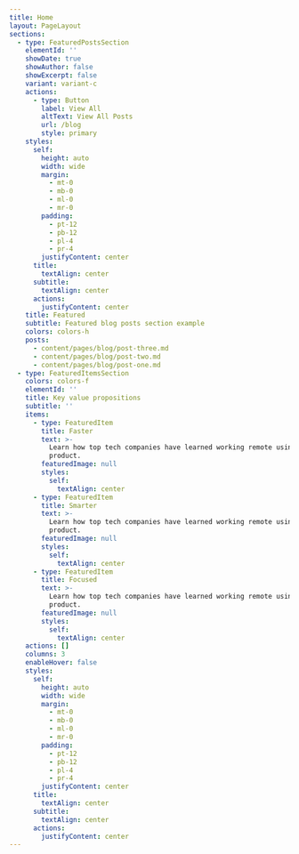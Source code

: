 ```yaml
---
title: Home
layout: PageLayout
sections:
  - type: FeaturedPostsSection
    elementId: ''
    showDate: true
    showAuthor: false
    showExcerpt: false
    variant: variant-c
    actions:
      - type: Button
        label: View All
        altText: View All Posts
        url: /blog
        style: primary
    styles:
      self:
        height: auto
        width: wide
        margin:
          - mt-0
          - mb-0
          - ml-0
          - mr-0
        padding:
          - pt-12
          - pb-12
          - pl-4
          - pr-4
        justifyContent: center
      title:
        textAlign: center
      subtitle:
        textAlign: center
      actions:
        justifyContent: center
    title: Featured
    subtitle: Featured blog posts section example
    colors: colors-h
    posts:
      - content/pages/blog/post-three.md
      - content/pages/blog/post-two.md
      - content/pages/blog/post-one.md
  - type: FeaturedItemsSection
    colors: colors-f
    elementId: ''
    title: Key value propositions
    subtitle: ''
    items:
      - type: FeaturedItem
        title: Faster
        text: >-
          Learn how top tech companies have learned working remote using our
          product.
        featuredImage: null
        styles:
          self:
            textAlign: center
      - type: FeaturedItem
        title: Smarter
        text: >-
          Learn how top tech companies have learned working remote using our
          product.
        featuredImage: null
        styles:
          self:
            textAlign: center
      - type: FeaturedItem
        title: Focused
        text: >-
          Learn how top tech companies have learned working remote using our
          product.
        featuredImage: null
        styles:
          self:
            textAlign: center
    actions: []
    columns: 3
    enableHover: false
    styles:
      self:
        height: auto
        width: wide
        margin:
          - mt-0
          - mb-0
          - ml-0
          - mr-0
        padding:
          - pt-12
          - pb-12
          - pl-4
          - pr-4
        justifyContent: center
      title:
        textAlign: center
      subtitle:
        textAlign: center
      actions:
        justifyContent: center
---
```

